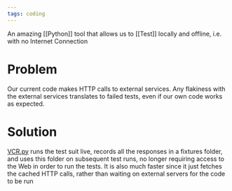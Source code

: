 ```yaml
---
tags: coding
---
```


An amazing [[Python]] tool that allows us to [[Test]]  locally and offline, i.e. with no Internet Connection

# Problem
Our current code makes HTTP calls to external services. Any flakiness with the external services translates to failed tests, even if our own code works as expected.

# Solution
[VCR.py](https://vcrpy.readthedocs.io/en/latest/) runs the test suit live, records all the responses in a fixtures folder, and uses this folder on subsequent test runs, no longer requiring access to the Web in order to run the tests. It is also much faster since it just fetches the cached HTTP calls, rather than waiting on external servers for the code to be run